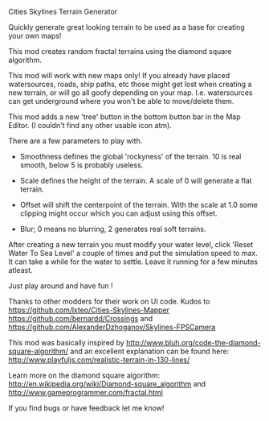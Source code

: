 Cities Skylines Terrain Generator 

Quickly generate great looking terrain to be used as a base for creating your own maps!

This mod creates random fractal terrains using the diamond square algorithm.

This mod will work with new maps only! If you already have placed watersources, roads, ship paths, etc those might get lost when creating a new terrain, or will go all goofy depending on your map. I.e. watersources can get underground where you won't be able to move/delete them. 

This mod adds a new 'tree' button in the bottom button bar in the Map Editor. (I couldn't find any other usable icon atm).

There are a few parameters to play with.

* Smoothness defines the global 'rockyness' of the terrain. 10 is real smooth, below 5 is probably useless.

* Scale defines the height of the terrain. A scale of 0 will generate a flat terrain.

* Offset will shift the centerpoint of the terrain. With the scale at 1.0 some clipping might occur which you can adjust using this offset.

* Blur; 0 means no blurring, 2 generates real soft terrains.

After creating a new terrain you must modify your water level, click 'Reset Water To Sea Level' a couple of times and put the simulation speed to max. It can take a while for the water to settle. Leave it running for a few minutes atleast.

Just play around and have fun !

Thanks to other modders for their work on UI code. Kudos to https://github.com/lxteo/Cities-Skylines-Mapper https://github.com/bernardd/Crossings and https://github.com/AlexanderDzhoganov/Skylines-FPSCamera

This mod was basically inspired by http://www.bluh.org/code-the-diamond-square-algorithm/ and an excellent explanation can be found here: http://www.playfuljs.com/realistic-terrain-in-130-lines/ 

Learn more on the diamond square algorithm: http://en.wikipedia.org/wiki/Diamond-square_algorithm and http://www.gameprogrammer.com/fractal.html

If you find bugs or have feedback let me know!

